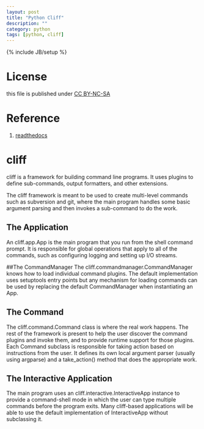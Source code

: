 ```yaml
---
layout: post
title: "Python Cliff"
description: ""
category: python
tags: [python, cliff]
---
```

{% include JB/setup %}
# License
this file is published under [CC BY-NC-SA](http://creativecommons.org/licenses/by-nc-sa/3.0/)

# Reference
1. [readthedocs](https://cliff.readthedocs.org/en/latest/)

# cliff
cliff is a framework for building command line programs. It uses plugins to define sub-commands, output formatters, and other extensions.

The cliff framework is meant to be used to create multi-level commands such as subversion and git, where the main program handles some basic argument parsing and then invokes a sub-command to do the work.

## The Application
An cliff.app.App is the main program that you run from the shell command prompt. It is responsible for global operations that apply to all of the commands, such as configuring logging and setting up I/O streams.

##The CommandManager
The cliff.commandmanager.CommandManager knows how to load individual command plugins. The default implementation uses setuptools entry points but any mechanism for loading commands can be used by replacing the default CommandManager when instantiating an App.

## The Command
The cliff.command.Command class is where the real work happens. The rest of the framework is present to help the user discover the command plugins and invoke them, and to provide runtime support for those plugins. Each Command subclass is responsible for taking action based on instructions from the user. It defines its own local argument parser (usually using argparse) and a take_action() method that does the appropriate work.

## The Interactive Application
The main program uses an cliff.interactive.InteractiveApp instance to provide a command-shell mode in which the user can type multiple commands before the program exits. Many cliff-based applications will be able to use the default implementation of InteractiveApp without subclassing it.
